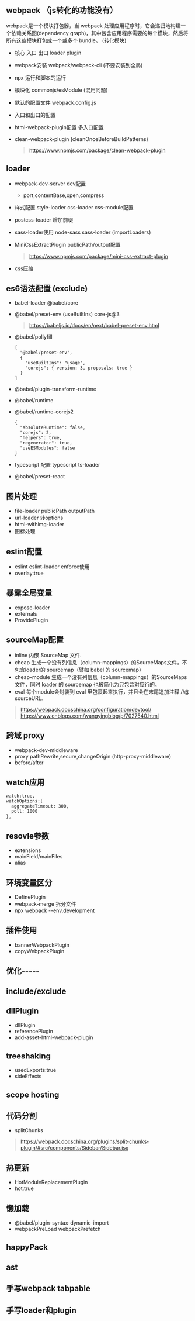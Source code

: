 ## webpack （js转化的功能没有）
webpack是一个模块打包器，当 webpack 处理应用程序时，它会递归地构建一个依赖关系图(dependency graph)，其中包含应用程序需要的每个模块，然后将所有这些模块打包成一个或多个 bundle。
(转化模块)
- 核心 入口 出口 loader plugin

- webpack安装 webpack/webpack-cli (不要安装到全局) 
- npx 运行和脚本的运行
- 模块化 commonjs/esModule (混用问题)
- 默认的配置文件 webpack.config.js
- 入口和出口的配置
- html-webpack-plugin配置 多入口配置
- clean-webpack-plugin (cleanOnceBeforeBuildPatterns)
  > https://www.npmjs.com/package/clean-webpack-plugin

## loader
- webpack-dev-server dev配置
  - port,contentBase,open,compress
- 样式配置 style-loader css-loader css-module配置
- postcss-loader 增加前缀
- sass-loader使用  node-sass sass-loader  (importLoaders)
- MiniCssExtractPlugin  publicPath/output配置
  > https://www.npmjs.com/package/mini-css-extract-plugin

- css压缩


## es6语法配置 (exclude)
- babel-loader @babel/core 
- @babel/preset-env (useBuiltIns) core-js@3
  > https://babeljs.io/docs/en/next/babel-preset-env.html
- @babel/pollyfill
  ```
  [
    "@babel/preset-env",
    {
      "useBuiltIns": "usage",
      "corejs": { version: 3, proposals: true }
    }
  ]
  ```
  
- @babel/plugin-transform-runtime
- @babel/runtime
- @babel/runtime-corejs2
  ```
  {
    "absoluteRuntime": false,
    "corejs": 2,
    "helpers": true,
    "regenerator": true,
    "useESModules": false
  }
  ```
- typescript 配置 typescript ts-loader
- @babel/preset-react 

## 图片处理
- file-loader publicPath outputPath
- url-loader  转options
- html-withimg-loader
- 图标处理

## eslint配置
- eslint eslint-loader enforce使用
- overlay:true

## 暴露全局变量
- expose-loader
- externals
- ProvidePlugin

## sourceMap配置
- inline  内嵌 SourceMap 文件.
- cheap   生成一个没有列信息（column-mappings）的SourceMaps文件，不包含loader的 sourcemap（譬如 babel 的 sourcemap）
- cheap-module  生成一个没有列信息（column-mappings）的SourceMaps文件，同时 loader 的 sourcemap 也被简化为只包含对应行的。
- eval  每个module会封装到 eval 里包裹起来执行，并且会在末尾追加注释 //@ sourceURL.

> https://webpack.docschina.org/configuration/devtool/
> https://www.cnblogs.com/wangyingblog/p/7027540.html

## 跨域 proxy 
- webpack-dev-middleware
- proxy pathRewrite,secure,changeOrigin (http-proxy-middleware)
- before/after

## watch应用
```
watch:true,
watchOptions:{
  aggregateTimeout: 300,
  poll: 1000
},  
```

## resovle参数
- extensions 
- mainField/mainFiles
- alias

## 环境变量区分
- DefinePlugin
- webpack-merge 拆分文件
- npx webpack --env.development

## 插件使用
- bannerWebpackPlugin
- copyWebpackPlugin



## 优化-----

## include/exclude

## dllPlugin
- dllPlugin
- referencePlugin
- add-asset-html-webpack-plugin

## treeshaking
- usedExports:true
- sideEffects
## scope hosting

## 代码分割
- splitChunks
> https://webpack.docschina.org/plugins/split-chunks-plugin/#src/components/Sidebar/Sidebar.jsx
## 热更新
- HotModuleReplacementPlugin
- hot:true

## 懒加载
- @babel/plugin-syntax-dynamic-import
- webpackPreLoad webpackPrefetch

## happyPack

## ast  

## 手写webpack tabpable

## 手写loader和plugin